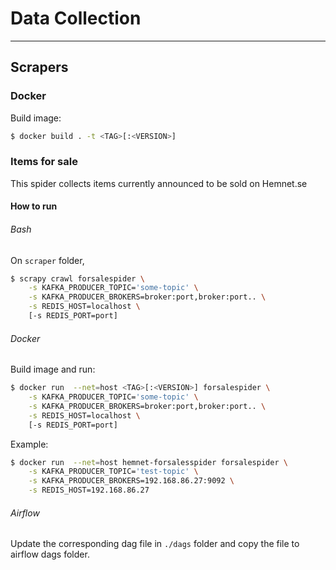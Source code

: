 # Data Collection
___
## Scrapers

### Docker
Build image:
```bash
$ docker build . -t <TAG>[:<VERSION>]
```

### Items for sale
This spider collects items currently announced to be sold on Hemnet.se

#### How to run
###### Bash
On `scraper` folder,
```bash
$ scrapy crawl forsalespider \
	-s KAFKA_PRODUCER_TOPIC='some-topic' \
	-s KAFKA_PRODUCER_BROKERS=broker:port,broker:port.. \
	-s REDIS_HOST=localhost \
	[-s REDIS_PORT=port]

```

###### Docker
Build image and run:
```bash
$ docker run  --net=host <TAG>[:<VERSION>] forsalespider \
	-s KAFKA_PRODUCER_TOPIC='some-topic' \
	-s KAFKA_PRODUCER_BROKERS=broker:port,broker:port.. \
	-s REDIS_HOST=localhost \
	[-s REDIS_PORT=port]

```
Example:
```bash
$ docker run  --net=host hemnet-forsalesspider forsalespider \
	-s KAFKA_PRODUCER_TOPIC='test-topic' \
	-s KAFKA_PRODUCER_BROKERS=192.168.86.27:9092 \
	-s REDIS_HOST=192.168.86.27
```

###### Airflow
Update the corresponding dag file in `./dags` folder and copy the
file to airflow dags folder.
